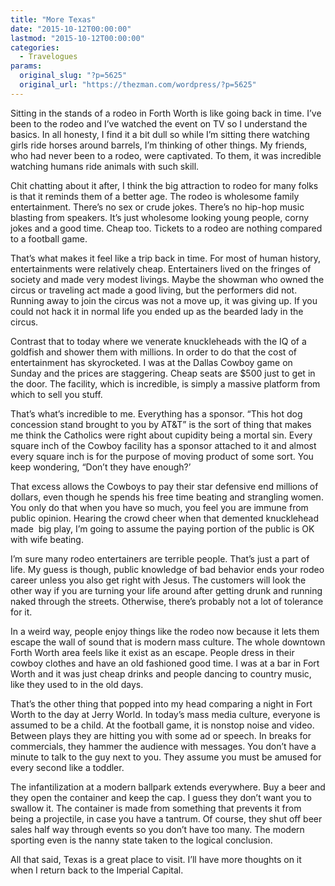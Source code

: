 ```yaml
---
title: "More Texas"
date: "2015-10-12T00:00:00"
lastmod: "2015-10-12T00:00:00"
categories:
  - Travelogues
params:
  original_slug: "?p=5625"
  original_url: "https://thezman.com/wordpress/?p=5625"
---
```


Sitting in the stands of a rodeo in Forth Worth is like going back in
time. I’ve been to the rodeo and I’ve watched the event on TV so I
understand the basics. In all honesty, I find it a bit dull so while I’m
sitting there watching girls ride horses around barrels, I’m thinking of
other things. My friends, who had never been to a rodeo, were
captivated. To them, it was incredible watching humans ride animals with
such skill.

Chit chatting about it after, I think the big attraction to rodeo for
many folks is that it reminds them of a better age. The rodeo is
wholesome family entertainment. There’s no sex or crude jokes. There’s
no hip-hop music blasting from speakers. It’s just wholesome looking
young people, corny jokes and a good time. Cheap too. Tickets to a rodeo
are nothing compared to a football game.

That’s what makes it feel like a trip back in time. For most of human
history, entertainments were relatively cheap. Entertainers lived on the
fringes of society and made very modest livings. Maybe the showman who
owned the circus or traveling act made a good living, but the performers
did not. Running away to join the circus was not a move up, it was
giving up. If you could not hack it in normal life you ended up as the
bearded lady in the circus.

Contrast that to today where we venerate knuckleheads with the IQ of a
goldfish and shower them with millions. In order to do that the cost of
entertainment has skyrocketed. I was at the Dallas Cowboy game on Sunday
and the prices are staggering. Cheap seats are $500 just to get in the
door. The facility, which is incredible, is simply a massive platform
from which to sell you stuff.

That’s what’s incredible to me. Everything has a sponsor. “This hot dog
concession stand brought to you by AT&T” is the sort of thing that makes
me think the Catholics were right about cupidity being a mortal sin.
Every square inch of the Cowboy facility has a sponsor attached to it
and almost every square inch is for the purpose of moving product of
some sort. You keep wondering, “Don’t they have enough?’

That excess allows the Cowboys to pay their star defensive end millions
of dollars, even though he spends his free time beating and strangling
women. You only do that when you have so much, you feel you are immune
from public opinion. Hearing the crowd cheer when that demented
knucklehead made  big play, I’m going to assume the paying portion of
the public is OK with wife beating.

I’m sure many rodeo entertainers are terrible people. That’s just a part
of life. My guess is though, public knowledge of bad behavior ends your
rodeo career unless you also get right with Jesus. The customers will
look the other way if you are turning your life around after getting
drunk and running naked through the streets. Otherwise, there’s probably
not a lot of tolerance for it.

In a weird way, people enjoy things like the rodeo now because it lets
them escape the wall of sound that is modern mass culture. The whole
downtown Forth Worth area feels like it exist as an escape. People dress
in their cowboy clothes and have an old fashioned good time. I was at a
bar in Fort Worth and it was just cheap drinks and people dancing to
country music, like they used to in the old days.

That’s the other thing that popped into my head comparing a night in
Fort Worth to the day at Jerry World. In today’s mass media culture,
everyone is assumed to be a child. At the football game, it is nonstop
noise and video. Between plays they are hitting you with some ad or
speech. In breaks for commercials, they hammer the audience with
messages. You don’t have a minute to talk to the guy next to you. They
assume you must be amused for every second like a toddler.

The infantilization at a modern ballpark extends everywhere. Buy a beer
and they open the container and keep the cap. I guess they don’t want
you to swallow it. The container is made from something that prevents it
from being a projectile, in case you have a tantrum. Of course, they
shut off beer sales half way through events so you don’t have too many.
The modern sporting even is the nanny state taken to the logical
conclusion.

All that said, Texas is a great place to visit. I’ll have more thoughts
on it when I return back to the Imperial Capital.

 

